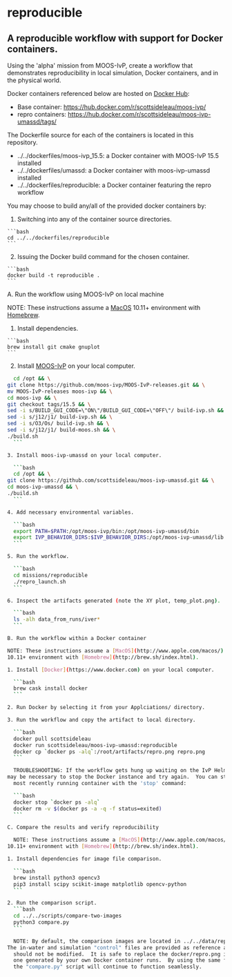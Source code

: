 # reproducible
## A reproducible workflow with support for Docker containers.

Using the 'alpha' mission from MOOS-IvP, create a workflow that demonstrates
reproducibility in local simulation, Docker containers, and in the
physical world.

Docker containers referenced below are hosted on
[Docker Hub](https://hub.docker.com):

  * Base container: https://hub.docker.com/r/scottsideleau/moos-ivp/
  * repro containers: https://hub.docker.com/r/scottsideleau/moos-ivp-umassd/tags/

The Dockerfile source for each of the containers is located in this repository.

  * ../../dockerfiles/moos-ivp_15.5: a Docker container with MOOS-IvP 15.5 installed
  * ../../dockerfiles/umassd: a Docker container with moos-ivp-umassd installed
  * ../../dockerfiles/reproducible: a Docker container featuring the repro workflow

You may choose to build any/all of the provided docker containers by:

  1. Switching into any of the container source directories.

    ```bash
    cd ../../dockerfiles/reproducible
    ```

  2. Issuing the Docker build command for the chosen container.

    ```bash
    docker build -t reproducible .
    ```

A. Run the workflow using MOOS-IvP on local machine

  NOTE: These instructions assume a [MacOS](http://www.apple.com/macos/)
  10.11+ environment with [Homebrew](http://brew.sh/index.html).

  1. Install dependencies.

	```bash
	brew install git cmake gnuplot
	```

  2. Install [MOOS-IvP](http://moos-ivp.org) on your local computer.

  ```bash
	cd /opt && \
  git clone https://github.com/moos-ivp/MOOS-IvP-releases.git && \
  mv MOOS-IvP-releases moos-ivp && \
  cd moos-ivp && \
  git checkout tags/15.5 && \
  sed -i s/BUILD_GUI_CODE=\"ON\"/BUILD_GUI_CODE=\"OFF\"/ build-ivp.sh && \
  sed -i s/j12/j1/ build-ivp.sh && \
  sed -i s/O3/Os/ build-ivp.sh && \
  sed -i s/j12/j1/ build-moos.sh && \
  ./build.sh
	```

  3. Install moos-ivp-umassd on your local computer.

	```bash
	cd /opt && \
  git clone https://github.com/scottsideleau/moos-ivp-umassd.git && \
  cd moos-ivp-umassd && \
  ./build.sh
	```

  4. Add necessary environmental variables.

	```bash
	export PATH=$PATH:/opt/moos-ivp/bin:/opt/moos-ivp-umassd/bin
	export IVP_BEHAVIOR_DIRS:$IVP_BEHAVIOR_DIRS:/opt/moos-ivp-umassd/lib
	```

  5. Run the workflow.

	```bash
	cd missions/reproducible
	./repro_launch.sh
	```

  6. Inspect the artifacts generated (note the XY plot, temp_plot.png).

	```bash
	ls -alh data_from_runs/iver*
	```

B. Run the workflow within a Docker container

  NOTE: These instructions assume a [MacOS](http://www.apple.com/macos/)
  10.11+ environment with [Homebrew](http://brew.sh/index.html).

  1. Install [Docker](https://www.docker.com) on your local computer.

	```bash
	brew cask install docker
	```

  2. Run Docker by selecting it from your Applciations/ directory.

  3. Run the workflow and copy the artifact to local directory.

	```bash
	docker pull scottsideleau
	docker run scottsideleau/moos-ivp-umassd:reproducible
	docker cp `docker ps -alq`:/root/artifacts/repro.png repro.png
	```

	TROUBLESHOOTING: If the workflow gets hung up waiting on the IvP Helm, it
  may be necessary to stop the Docker instance and try again.  You can stop the
	most recently running container with the 'stop' command:

	```bash 
	docker stop `docker ps -alq`
	docker rm -v $(docker ps -a -q -f status=exited)
	```

C. Compare the results and verify reproducibility

	NOTE: These instructions assume a [MacOS](http://www.apple.com/macos/)
  10.11+ environment with [Homebrew](http://brew.sh/index.html).

  1. Install dependencies for image file comparison.

	```bash
	brew install python3 opencv3
	pip3 install scipy scikit-image matplotlib opencv-python
	```

  2. Run the comparison script.
	```bash
	cd ../../scripts/compare-two-images
	python3 compare.py
	```

	NOTE: By default, the comparison images are located in ../../data/reproducibile.
  The in-water and simulation "control" files are provided as reference and 
	should not be modified.  It is safe to replace the docker/repro.png image with
	one generated by your own Docker container runs.  By using the same file name,
	the "compare.py" script will continue to function seamlessly.

